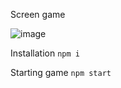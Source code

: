 Screen game

![image](https://user-images.githubusercontent.com/11952380/126592319-c1073e61-1386-4e7a-b5a7-f9b39e62b6aa.png)

Installation
`npm i`

Starting game
`npm start`
